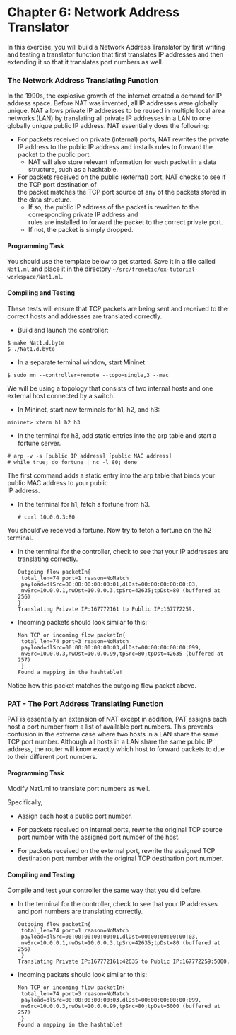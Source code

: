 Chapter 6: Network Address Translator
==========================

In this exercise, you will build a Network Address Translator by first writing and testing a translator function that first translates IP addresses and then extending it so that it translates port numbers as well.

### The Network Address Translating Function

In the 1990s, the explosive growth of the internet created a demand for IP address space. Before NAT was invented, all IP addresses were globally unique. NAT allows private IP addresses to be reused in multiple local area networks (LAN) by translating all private IP addresses in a LAN to one globally unique public IP address. NAT essentially does the following:

* For packets received on private (internal) ports, NAT rewrites the private IP address to the public IP address and installs rules to forward the packet to the public port.
    * NAT will also store relevant information for each packet in a data structure, such as a hashtable. 
* For packets received on the public (external) port, NAT checks to see if the TCP port destination of     
  the packet matches the TCP port source of any of the packets stored in the data structure.
    * If so, the public IP address of the packet is rewritten to the corresponding private IP address and          
      rules are installed to forward the packet to the correct private port. 
    * If not, the packet is simply dropped.
 
#### Programming Task

You should use the template below to get started. Save it in a file called `Nat1.ml` and place it in the directory `~/src/frenetic/ox-tutorial-workspace/Nat1.ml`.

#### Compiling and Testing 

These tests will ensure that TCP packets are being sent and received to the correct hosts and addresses are translated correctly. 

 * Build and launch the controller:

  ```shell
  $ make Nat1.d.byte
  $ ./Nat1.d.byte
  ```

 * In a separate terminal window, start Mininet:

  ```shell
  $ sudo mn --controller=remote --topo=single,3 --mac
  ```

We will be using a topology that consists of two internal hosts and one external host connected by a switch.

 * In Mininet, start new terminals for h1, h2, and h3:

  ```
  mininet> xterm h1 h2 h3
  ```

 * In the terminal for h3, add static entries into the arp table and start a fortune server.

  ```shell
  # arp -v -s [public IP address] [public MAC address]
  # while true; do fortune | nc -l 80; done
  ```
  The first command adds a static entry into the arp table that binds your public MAC address to your public   
  IP address.

* In the terminal for h1, fetch a fortune from h3.
  
  ```shell
  # curl 10.0.0.3:80
   ```
You should’ve received a fortune. Now try to fetch a fortune on the h2 terminal. 

* In the terminal for the controller, check to see that your IP addresses are translating correctly.
  
  ```shell
  Outgoing flow packetIn{
   total_len=74 port=1 reason=NoMatch      
   payload=dlSrc=00:00:00:00:00:01,dlDst=00:00:00:00:00:03,
   nwSrc=10.0.0.1,nwDst=10.0.0.3,tpSrc=42635;tpDst=80 (buffered at 256)                                                                                      
  }
  Translating Private IP:167772161 to Public IP:167772259.
   ```
* Incoming packets should look similar to this:

  ```shell
  Non TCP or incoming flow packetIn{
   total_len=74 port=3 reason=NoMatch      
   payload=dlSrc=00:00:00:00:00:03,dlDst=00:00:00:00:00:099,
   nwSrc=10.0.0.3,nwDst=10.0.0.99,tpSrc=80;tpDst=42635 (buffered at 257)                                                                                      
   }
  Found a mapping in the hashtable!
  ```
Notice how this packet matches the outgoing flow packet above.

### PAT - The Port Address Translating Function

PAT is essentially an extension of NAT except in addition, PAT assigns each host a port number from a list of available port numbers. This prevents confusion in the extreme case where two hosts in a LAN share the same TCP port number. Although all hosts in a LAN share the same public IP address, the router will know exactly which host to forward packets to due to their different port numbers. 

#### Programming Task

Modify Nat1.ml to translate port numbers as well. 

Specifically,

* Assign each host a public port number.

* For packets received on internal ports, rewrite the original TCP source port number with the assigned port number of the host. 

* For packets received on the external port, rewrite the assigned TCP destination port number with the original TCP destination port number. 

#### Compiling and Testing 

Compile and test your controller the same way that you did before. 

* In the terminal for the controller, check to see that your IP addresses and port numbers are translating correctly.

  ```shell
  Outgoing flow packetIn{
   total_len=74 port=1 reason=NoMatch      
   payload=dlSrc=00:00:00:00:00:01,dlDst=00:00:00:00:00:03,
   nwSrc=10.0.0.1,nwDst=10.0.0.3,tpSrc=42635;tpDst=80 (buffered at 256)                                                                                      
   }
  Translating Private IP:167772161:42635 to Public IP:167772259:5000.
  ```

* Incoming packets should look similar to this:
 
  ```shell
  Non TCP or incoming flow packetIn{
   total_len=74 port=3 reason=NoMatch      
   payload=dlSrc=00:00:00:00:00:03,dlDst=00:00:00:00:00:099,
   nwSrc=10.0.0.3,nwDst=10.0.0.99,tpSrc=80;tpDst=5000 (buffered at 257)                                                                                      
   }
  Found a mapping in the hashtable!
  ```